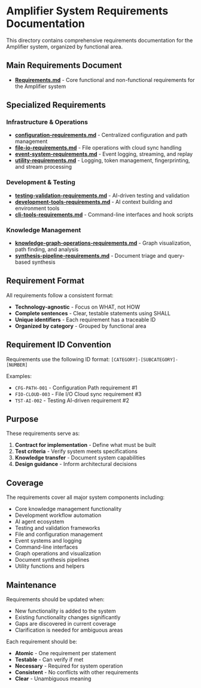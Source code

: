 # Amplifier System Requirements Documentation

This directory contains comprehensive requirements documentation for the Amplifier system, organized by functional area.

## Main Requirements Document

- **[Requirements.md](../../amplifier/Requirements.md)** - Core functional and non-functional requirements for the Amplifier system

## Specialized Requirements

### Infrastructure & Operations

- **[configuration-requirements.md](configuration-requirements.md)** - Centralized configuration and path management
- **[file-io-requirements.md](file-io-requirements.md)** - File operations with cloud sync handling
- **[event-system-requirements.md](event-system-requirements.md)** - Event logging, streaming, and replay
- **[utility-requirements.md](utility-requirements.md)** - Logging, token management, fingerprinting, and stream processing

### Development & Testing

- **[testing-validation-requirements.md](testing-validation-requirements.md)** - AI-driven testing and validation
- **[development-tools-requirements.md](development-tools-requirements.md)** - AI context building and environment tools
- **[cli-tools-requirements.md](cli-tools-requirements.md)** - Command-line interfaces and hook scripts

### Knowledge Management

- **[knowledge-graph-operations-requirements.md](knowledge-graph-operations-requirements.md)** - Graph visualization, path finding, and analysis
- **[synthesis-pipeline-requirements.md](synthesis-pipeline-requirements.md)** - Document triage and query-based synthesis

## Requirement Format

All requirements follow a consistent format:

- **Technology-agnostic** - Focus on WHAT, not HOW
- **Complete sentences** - Clear, testable statements using SHALL
- **Unique identifiers** - Each requirement has a traceable ID
- **Organized by category** - Grouped by functional area

## Requirement ID Convention

Requirements use the following ID format: `[CATEGORY]-[SUBCATEGORY]-[NUMBER]`

Examples:
- `CFG-PATH-001` - Configuration Path requirement #1
- `FIO-CLOUD-003` - File I/O Cloud sync requirement #3
- `TST-AI-002` - Testing AI-driven requirement #2

## Purpose

These requirements serve as:
1. **Contract for implementation** - Define what must be built
2. **Test criteria** - Verify system meets specifications
3. **Knowledge transfer** - Document system capabilities
4. **Design guidance** - Inform architectural decisions

## Coverage

The requirements cover all major system components including:
- Core knowledge management functionality
- Development workflow automation
- AI agent ecosystem
- Testing and validation frameworks
- File and configuration management
- Event systems and logging
- Command-line interfaces
- Graph operations and visualization
- Document synthesis pipelines
- Utility functions and helpers

## Maintenance

Requirements should be updated when:
- New functionality is added to the system
- Existing functionality changes significantly
- Gaps are discovered in current coverage
- Clarification is needed for ambiguous areas

Each requirement should be:
- **Atomic** - One requirement per statement
- **Testable** - Can verify if met
- **Necessary** - Required for system operation
- **Consistent** - No conflicts with other requirements
- **Clear** - Unambiguous meaning